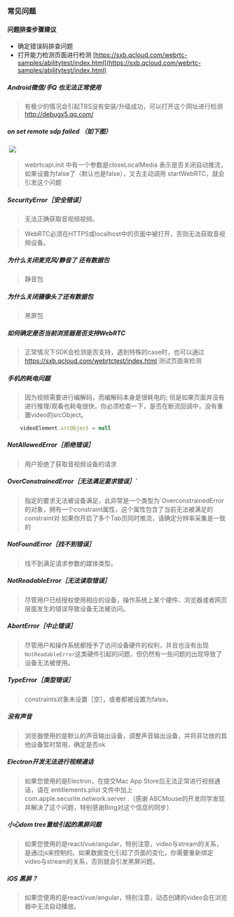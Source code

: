 ### 常见问题

#### 问题排查步骤建议

- 确定错误码排查问题
- 打开能力检测页面进行检测 
  [https://sxb.qcloud.com/webrtc-samples/abilitytest/index.html](https://sxb.qcloud.com/webrtc-samples/abilitytest/index.html)



##### Android微信/手Q 也无法正常使用
> 有极少的情况会引起TBS没有安装/升级成功，可以打开这个网址进行检测 http://debugx5.qq.com/



##### on set remote sdp failed （如下图）
​	![](http://kityminder-img.gz.bcebos.com/b731f10259a12d96943aefd4bfd4f63c62a89d7c)

> webrtcapi.init 中有一个参数是closeLocalMedia
表示是否关闭自动推流，如果设置为false了（默认也是false），又去主动调用 startWebRTC，就会引发这个问题



##### SecurityError［安全错误］

> 无法正确获取音视频视频。

> WebRTC必须在HTTPS或localhost中的页面中被打开，否则无法获取音视频设备。

##### 为什么关闭麦克风/静音了 还有数据包
> 静音包

##### 为什么关闭摄像头了还有数据包
> 黑屏包

##### 如何确定是否当前浏览器是否支持WebRTC
> 正常情况下SDK会检测是否支持，遇到特殊的case时，也可以通过 https://sxb.qcloud.com/webrtctest/index.html 测试页面来检测


##### 手机的耗电问题
> 因为视频需要进行编解码，而编解码本身是很耗电的; 但是如果页面并没有进行推理/观看也耗电很快，你必须检查一下，是否在断流回调中，没有重置video的srcObject。

```javascript
    videoElement.srcObject = null
```

##### NotAllowedError［拒绝错误］

> 用户拒绝了获取音视频设备的请求

#####  OverConstrainedError［无法满足要求错误］`

> 指定的要求无法被设备满足，此异常是一个类型为`OverconstrainedError的对象，拥有一个constraint属性，这个属性包含了当前无法被满足的constraint对
> 如果你开启了多个Tab页同时推流，请确定分辨率采集是一致的

#####  NotFoundError［找不到错误］

> 找不到满足请求参数的媒体类型。

#####  NotReadableError［无法读取错误］

> 尽管用户已经授权使用相应的设备，操作系统上某个硬件、浏览器或者网页层面发生的错误导致设备无法被访问。

##### AbortError［中止错误］

> 尽管用户和操作系统都授予了访问设备硬件的权利，并且也没有出现`NotReadableError`这类硬件引起的问题，但仍然有一些问题的出现导致了设备无法被使用。

##### TypeError［类型错误］
> constraints对象未设置［空］，或者都被设置为false。

##### 没有声音
> 浏览器使用的是默认的声音输出设备，调整声音输出设备，并将非功放的其他设备暂时禁用，确定是否ok


##### Electron开发无法进行视频通话
> 如果您使用的是Electron，在提交Mac App Store后无法正常进行视频通话，请在 entitlements.plist 文件中加上 com.apple.securite.network.server .（感谢 ABCMouse的开发同学发现并解决了这个问题，特别感谢Bing对这个信息的同步）


##### 小心dom tree重绘引起的黑屏问题
> 如果您使用的是react/vue/angular，特别注意，video与stream的关系，是通过js来控制的。如果数据变化引起了页面的变化，你需要重新绑定video与stream的关系，否则就会引发黑屏问题。

##### iOS 黑屏？
> 如果您使用的是react/vue/angular，特别注意，动态创建的video会在浏览器中无法自动播放。